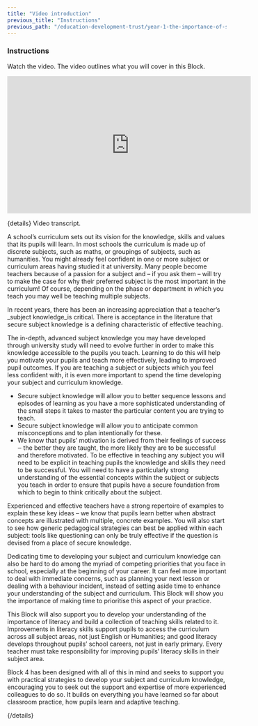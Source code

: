 ```yaml
---
title: "Video introduction"
previous_title: "Instructions"
previous_path: "/education-development-trust/year-1-the-importance-of-subject-and-curriculum-knowledge/intro-ect-instructions"
---
```



### Instructions

Watch the video. The video outlines what you will cover in this Block.

<iframe width="560" height="315" src="https://www.youtube.com/embed/NvHdUC04itc" title="YouTube video player" frameborder="0" allow="accelerometer; autoplay; clipboard-write; encrypted-media; gyroscope; picture-in-picture; web-share" allowfullscreen></iframe>


{details}
Video transcript.


A school’s curriculum sets out its vision for the knowledge, skills and values that its pupils will learn. In most schools the curriculum is made up of discrete subjects, such as maths, or groupings of subjects, such as humanities. You might already feel confident in one or more subject or curriculum areas having studied it at university. Many people become teachers because of a passion for a subject and – if you ask them – will try to make the case for why their preferred subject is the most important in the curriculum! Of course, depending on the phase or department in which you teach you may well be teaching multiple subjects.

In recent years, there has been an increasing appreciation that a teacher’s _subject knowledge_is critical. There is acceptance in the literature that secure subject knowledge is a defining characteristic of effective teaching.

The in-depth, advanced subject knowledge you may have developed through university study will need to evolve further in order to make this knowledge accessible to the pupils you teach. Learning to do this will help you motivate your pupils and teach more effectively, leading to improved pupil outcomes. If you are teaching a subject or subjects which you feel less confident with, it is even more important to spend the time developing your subject and curriculum knowledge.

- Secure subject knowledge will allow you to better sequence lessons and episodes of learning as you have a more sophisticated understanding of the small steps it takes to master the particular content you are trying to teach. 
- Secure subject knowledge will allow you to anticipate common misconceptions and to plan intentionally for these. 
- We know that pupils’ motivation is derived from their feelings of success ‒ the better they are taught, the more likely they are to be successful and therefore motivated.
To be effective in teaching any subject you will need to be explicit in teaching
pupils the knowledge and skills they need to be successful. You will need to have
a particularly strong understanding of the essential concepts within the subject
or subjects you teach in order to ensure that pupils have a secure foundation from
which to begin to think critically about the subject.

Experienced and effective teachers have a strong repertoire of examples to explain these key ideas – we know that pupils learn better when abstract concepts are illustrated with multiple, concrete examples. You will also start to see how generic pedagogical strategies can best be applied within each subject: tools like questioning can only be truly effective if the question is devised from a place of secure knowledge.

Dedicating time to developing your subject and curriculum knowledge can also be hard to do among the myriad of competing priorities that you face in school, especially at the beginning of your career. It can feel more important to deal with immediate concerns, such as planning your next lesson or dealing with a behaviour incident, instead of setting aside time to enhance your understanding of the subject and curriculum. This Block will show you the importance of making time to prioritise this aspect of your practice.

This Block will also support you to develop your understanding of the importance of literacy and build a collection of teaching skills related to it. Improvements in literacy skills support pupils to access the curriculum across all subject areas, not just English or Humanities; and good literacy develops throughout pupils’ school careers, not just in early primary. Every teacher must take responsibility for improving pupils’ literacy skills in their subject area.

Block 4 has been designed with all of this in mind and seeks to support you with practical strategies to develop your subject and curriculum knowledge, encouraging you to seek out the support and expertise of more experienced colleagues to do so. It builds on everything you have learned so far about classroom practice, how pupils learn and adaptive teaching.

{/details}

